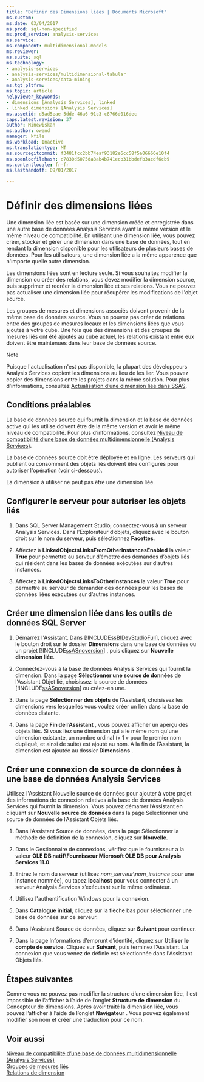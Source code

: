 ```yaml
---
title: "Définir des Dimensions liées | Documents Microsoft"
ms.custom: 
ms.date: 03/04/2017
ms.prod: sql-non-specified
ms.prod_service: analysis-services
ms.service: 
ms.component: multidimensional-models
ms.reviewer: 
ms.suite: sql
ms.technology:
- analysis-services
- analysis-services/multidimensional-tabular
- analysis-services/data-mining
ms.tgt_pltfrm: 
ms.topic: article
helpviewer_keywords:
- dimensions [Analysis Services], linked
- linked dimensions [Analysis Services]
ms.assetid: d5ad5eae-5dde-46a6-91c3-c8766d016dec
caps.latest.revision: 37
author: Minewiskan
ms.author: owend
manager: kfile
ms.workload: Inactive
ms.translationtype: MT
ms.sourcegitcommit: f3481fcc2bb74eaf93182e6cc58f5a06666e10f4
ms.openlocfilehash: d7830d5075da8ab4b741ecb31bbdefb3acdf6cb9
ms.contentlocale: fr-fr
ms.lasthandoff: 09/01/2017

---
```

# <a name="define-linked-dimensions"></a>Définir des dimensions liées
  Une dimension liée est basée sur une dimension créée et enregistrée dans une autre base de données Analysis Services ayant la même version et le même niveau de compatibilité. En utilisant une dimension liée, vous pouvez créer, stocker et gérer une dimension dans une base de données, tout en rendant la dimension disponible pour les utilisateurs de plusieurs bases de données. Pour les utilisateurs, une dimension liée a la même apparence que n'importe quelle autre dimension.  
  
 Les dimensions liées sont en lecture seule. Si vous souhaitez modifier la dimension ou créer des relations, vous devez modifier la dimension source, puis supprimer et recréer la dimension liée et ses relations. Vous ne pouvez pas actualiser une dimension liée pour récupérer les modifications de l'objet source.  
  
 Les groupes de mesures et dimensions associés doivent provenir de la même base de données source. Vous ne pouvez pas créer de relations entre des groupes de mesures locaux et les dimensions liées que vous ajoutez à votre cube. Une fois que des dimensions et des groupes de mesures liés ont été ajoutés au cube actuel, les relations existant entre eux doivent être maintenues dans leur base de données source.  
  
> [!NOTE]  
>  Puisque l'actualisation n'est pas disponible, la plupart des développeurs Analysis Services copient les dimensions au lieu de les lier. Vous pouvez copier des dimensions entre les projets dans la même solution. Pour plus d’informations, consultez [Actualisation d’une dimension liée dans SSAS](http://sqlblog.com/blogs/marco_russo/archive/2006/09/12/refresh-of-a-linked-dimension-in-ssas.aspx).  
  
## <a name="prerequisites"></a>Conditions préalables  
 La base de données source qui fournit la dimension et la base de données active qui les utilise doivent être de la même version et avoir le même niveau de compatibilité. Pour plus d’informations, consultez [Niveau de compatibilité d’une base de données multidimensionnelle &#40;Analysis Services&#41;](../../analysis-services/multidimensional-models/compatibility-level-of-a-multidimensional-database-analysis-services.md).  
  
 La base de données source doit être déployée et en ligne. Les serveurs qui publient ou consomment des objets liés doivent être configurés pour autoriser l'opération (voir ci-dessous).  
  
 La dimension à utiliser ne peut pas être une dimension liée.  
  
## <a name="configure-server-to-allow-linked-objects"></a>Configurer le serveur pour autoriser les objets liés  
  
1.  Dans SQL Server Management Studio, connectez-vous à un serveur Analysis Services. Dans l’Explorateur d’objets, cliquez avec le bouton droit sur le nom du serveur, puis sélectionnez **Facettes**.  
  
2.  Affectez à **LinkedObjectsLinksFromOtherInstancesEnabled** la valeur **True** pour permettre au serveur d’émettre des demandes d’objets liés qui résident dans les bases de données exécutées sur d’autres instances.  
  
3.  Affectez à **LinkedObjectsLinksToOtherInstances** la valeur **True** pour permettre au serveur de demander des données pour les bases de données liées exécutées sur d’autres instances.  
  
## <a name="create-a-linked-dimension-in-sql-server-data-tools"></a>Créer une dimension liée dans les outils de données SQL Server  
  
1.  Démarrez l'Assistant. Dans [!INCLUDE[ssBIDevStudioFull](../../includes/ssbidevstudiofull-md.md)], cliquez avec le bouton droit sur le dossier **Dimensions** dans une base de données ou un projet [!INCLUDE[ssASnoversion](../../includes/ssasnoversion-md.md)] , puis cliquez sur **Nouvelle dimension liée**.  
  
2.  Connectez-vous à la base de données Analysis Services qui fournit la dimension. Dans la page **Sélectionner une source de données** de l’Assistant Objet lié, choisissez la source de données [!INCLUDE[ssASnoversion](../../includes/ssasnoversion-md.md)] ou créez-en une.  
  
3.  Dans la page **Sélectionner des objets** de l’Assistant, choisissez les dimensions vers lesquelles vous voulez créer un lien dans la base de données distante.  
  
4.  Dans la page **Fin de l’Assistant** , vous pouvez afficher un aperçu des objets liés. Si vous liez une dimension qui a le même nom qu'une dimension existante, un nombre ordinal (« 1 » pour le premier nom dupliqué, et ainsi de suite) est ajouté au nom. À la fin de l’Assistant, la dimension est ajoutée au dossier **Dimensions** .  
  
##  <a name="bkmk_CreateNew"></a> Créer une connexion de source de données à une base de données Analysis Services  
 Utilisez l'Assistant Nouvelle source de données pour ajouter à votre projet des informations de connexion relatives à la base de données Analysis Services qui fournit la dimension. Vous pouvez démarrer l’Assistant en cliquant sur **Nouvelle source de données** dans la page Sélectionner une source de données de l’Assistant Objets liés.  
  
1.  Dans l’Assistant Source de données, dans la page Sélectionner la méthode de définition de la connexion, cliquez sur **Nouvelle**.  
  
2.  Dans le Gestionnaire de connexions, vérifiez que le fournisseur a la valeur **OLE DB natif\Fournisseur Microsoft OLE DB pour Analysis Services 11.0**.  
  
3.  Entrez le nom du serveur (utilisez *nom_serveur*\\*nom_instance* pour une instance nommée), ou tapez **localhost** pour vous connecter à un serveur Analysis Services s’exécutant sur le même ordinateur.  
  
4.  Utilisez l'authentification Windows pour la connexion.  
  
5.  Dans **Catalogue initial**, cliquez sur la flèche bas pour sélectionner une base de données sur ce serveur.  
  
6.  Dans l’Assistant Source de données, cliquez sur **Suivant** pour continuer.  
  
7.  Dans la page Informations d’emprunt d’identité, cliquez sur **Utiliser le compte de service**. Cliquez sur **Suivant**, puis terminez l’Assistant. La connexion que vous venez de définie est sélectionnée dans l'Assistant Objets liés.  
  
## <a name="next-steps"></a>Étapes suivantes  
 Comme vous ne pouvez pas modifier la structure d’une dimension liée, il est impossible de l’afficher à l’aide de l’onglet **Structure de dimension** du Concepteur de dimensions. Après avoir traité la dimension liée, vous pouvez l’afficher à l’aide de l’onglet **Navigateur** . Vous pouvez également modifier son nom et créer une traduction pour ce nom.  
  
## <a name="see-also"></a>Voir aussi  
 [Niveau de compatibilité d’une base de données multidimensionnelle &#40;Analysis Services&#41;](../../analysis-services/multidimensional-models/compatibility-level-of-a-multidimensional-database-analysis-services.md)   
 [Groupes de mesures liés](../../analysis-services/multidimensional-models/linked-measure-groups.md)   
 [Relations de dimension](../../analysis-services/multidimensional-models-olap-logical-cube-objects/dimension-relationships.md)  
  
  

